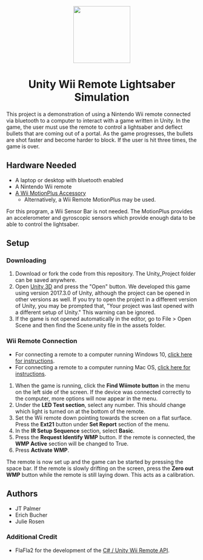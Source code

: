 <p align="center">
  <a href="https://react.semantic-ui.com">
    <img height="150px" src="https://4vector.com/i/free-vector-wii-remote-clip-art_116442_Wii_Remote_clip_art_hight.png">
  </a>
</p>

<h1 align="center">
  Unity Wii Remote Lightsaber Simulation
</h1>

This project is a demonstration of using a Nintendo Wii remote connected via bluetooth to a computer to interact with a game written in Unity. In the game, the user must use the remote to control a lightsaber and deflect bullets that are coming out of a portal. As the game progresses, the bullets are shot faster and become harder to block. If the user is hit three times, the game is over. 


## Hardware Needed
* A laptop or desktop with bluetooth enabled
* A Nintendo Wii remote
* [A Wii MotionPlus Accessory](https://en.wikipedia.org/wiki/Wii_MotionPlus)
  * Alternatively, a Wii Remote MotionPlus may be used.

For this program, a Wii Sensor Bar is not needed. The MotionPlus provides an accelerometer and gyroscopic sensors which provide enough data to be able to control the lightsaber.

## Setup

### Downloading
1. Download or fork the code from this repository. The Unity_Project folder can be saved anywhere.
2. Open [Unity 3D](https://unity3d.com/) and press the "Open" button. We developed this game using version 2017.3.0 of Unity, although the project can be opened in other versions as well. If you try to open the project in a different version of Unity, you may be prompted that, "Your project was last opened with a different setup of Unity." This warning can be ignored.
3. If the game is not opened automatically in the editor, go to File > Open Scene and then find the Scene.unity file in the assets folder.



### Wii Remote Connection
* For connecting a remote to a computer running Windows 10, [click here for instructions](https://answers.microsoft.com/en-us/windows/forum/windows_10-hardware/cant-connect-wii-motion-plus-remote-on-windows-10/c430affc-39cd-4f17-a1e4-3fd8d613f500?auth=1).
* For connecting a remote to a computer running Mac OS, [click here for instructions](https://github.com/Flafla2/Unity-Wiimote/issues/3).
1. When the game is running, click the **Find Wiimote button** in the menu on the left side of the screen. If the device was connected correctly to the computer, more options will now appear in the menu.
2. Under the **LED Test section**, select any number. This should change which light is turned on at the bottom of the remote.
3. Set the Wii remote down pointing towards the screen on a flat surface. Press the **Ext21** button under **Set Report** section of the menu.
4. In the **IR Setup Sequence** section, select **Basic**.
5. Press the **Request Identify WMP** button. If the remote is connected, the **WMP Active** section will be changed to True.
6. Press **Activate WMP**.

The remote is now set up and the game can be started by pressing the space bar. If the remote is slowly drifting on the screen, press the **Zero out WMP** button while the remote is still laying down. This acts as a calibration.

## Authors

* JT Palmer
* Erich Bucher
* Julie Rosen

### Additional Credit
 * FlaFla2 for the development of the [C# / Unity Wii Remote API](https://github.com/Flafla2/Unity-Wiimote).
